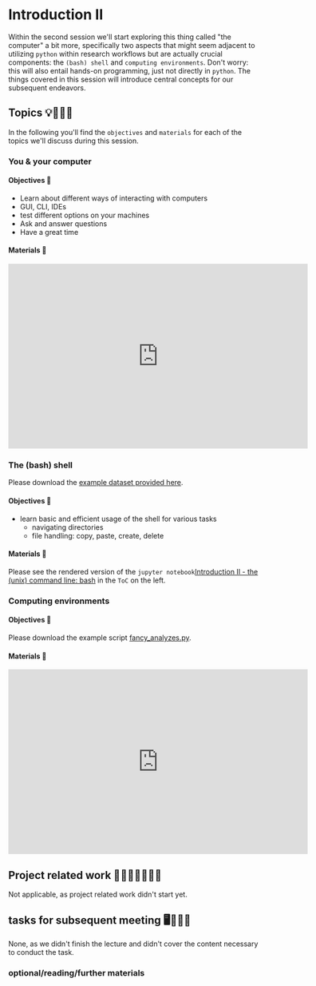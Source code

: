 # Introduction II

Within the second session we'll start exploring this thing called "the computer" a bit more, specifically two aspects that might seem adjacent to utilizing `python` within research workflows but are actually crucial components: the `(bash) shell` and `computing environments`. Don't worry: this will also entail hands-on programming, just not directly in `python`. The things covered in this session will introduce central concepts for our subsequent endeavors.

## Topics 💡👨🏻‍🏫 

In the following you'll find the `objectives` and `materials` for each of the topics we'll discuss during this session.

### You & your computer


#### Objectives 📍

- Learn about different ways of interacting with computers
- GUI, CLI, IDEs 
- test different options on your machines
- Ask and answer questions
- Have a great time

#### Materials 📓

<iframe src="https://docs.google.com/presentation/d/e/2PACX-1vTkm6evTi-Ag-noQGTGLVwykDUFJroeLyr-oKcB1qISpb9vD6pU-ktMRswOjUZeUNESSoMxt9Z3Pd4b/embed?start=false&loop=false&delayms=3000" frameborder="0" width="600" height="370" allowfullscreen="true" mozallowfullscreen="true" webkitallowfullscreen="true"></iframe>

### The (bash) shell

Please download the [example dataset provided here](https://swcarpentry.github.io/shell-novice/data/shell-lesson-data.zip).

#### Objectives 📍

- learn basic and efficient usage of the shell for various tasks
    - navigating directories
    - file handling: copy, paste, create, delete

#### Materials 📓

Please see the rendered version of the `jupyter notebook`[Introduction II - the (unix) command line: bash](https://peerherholz.github.io/Python_for_Psychologists_Winter2021/introduction/intro_to_shell.html) in the `ToC` on the left.

### Computing environments


#### Objectives 📍

Please download the example script [fancy_analyzes.py](https://www.dropbox.com/s/52q11h8r5oj8ocg/fancy_analyzes.py?dl=1).

#### Materials 📓

<iframe src="https://docs.google.com/presentation/d/e/2PACX-1vRRRVMRe7CegikWx84HvsfGvAhvWlA-Bb8tj5bqWmU9Vucl6kUxCC4XcIzVU6a0ExcJkgnnRYO_aE7Q/embed?start=false&loop=false&delayms=3000" frameborder="0" width="600" height="370" allowfullscreen="true" mozallowfullscreen="true" webkitallowfullscreen="true"></iframe>


## Project related work 🥼🧑🏿‍🔬👩🏻‍🔬

Not applicable, as project related work didn't start yet.

## tasks for subsequent meeting 🖥️✍🏽📖

None, as we didn't finish the lecture and didn't cover the content necessary to conduct the task. 

### optional/reading/further materials